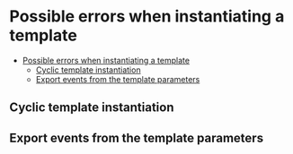 # Possible errors when instantiating a template

- [Possible errors when instantiating a template](#possible-errors-when-instantiating-a-template)
  - [Cyclic template instantiation](#cyclic-template-instantiation)
  - [Export events from the template parameters](#export-events-from-the-template-parameters)
 
## Cyclic template instantiation

## Export events from the template parameters 


